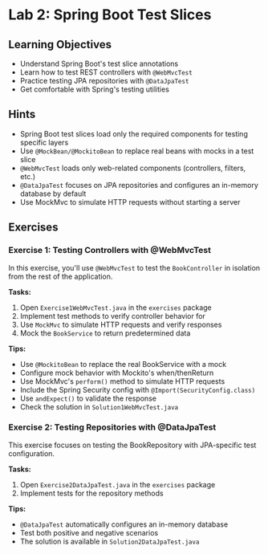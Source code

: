 # Lab 2: Spring Boot Test Slices

## Learning Objectives

- Understand Spring Boot's test slice annotations
- Learn how to test REST controllers with `@WebMvcTest`
- Practice testing JPA repositories with `@DataJpaTest`
- Get comfortable with Spring's testing utilities

## Hints

- Spring Boot test slices load only the required components for testing specific layers
- Use `@MockBean/@MockitoBean` to replace real beans with mocks in a test slice
- `@WebMvcTest` loads only web-related components (controllers, filters, etc.)
- `@DataJpaTest` focuses on JPA repositories and configures an in-memory database by default
- Use MockMvc to simulate HTTP requests without starting a server

## Exercises

### Exercise 1: Testing Controllers with @WebMvcTest

In this exercise, you'll use `@WebMvcTest` to test the `BookController` in isolation from the rest of the application.

**Tasks:**
1. Open `Exercise1WebMvcTest.java` in the `exercises` package
2. Implement test methods to verify controller behavior for
3. Use `MockMvc` to simulate HTTP requests and verify responses
4. Mock the `BookService` to return predetermined data

**Tips:**
- Use `@MockitoBean` to replace the real BookService with a mock
- Configure mock behavior with Mockito's when/thenReturn
- Use MockMvc's `perform()` method to simulate HTTP requests
- Include the Spring Security config with `@Import(SecurityConfig.class)`
- Use `andExpect()` to validate the response
- Check the solution in `Solution1WebMvcTest.java`

### Exercise 2: Testing Repositories with @DataJpaTest

This exercise focuses on testing the BookRepository with JPA-specific test configuration.

**Tasks:**
1. Open `Exercise2DataJpaTest.java` in the `exercises` package
2. Implement tests for the repository methods

**Tips:**
- `@DataJpaTest` automatically configures an in-memory database
- Test both positive and negative scenarios
- The solution is available in `Solution2DataJpaTest.java`
